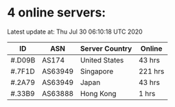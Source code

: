 # 4 online servers:

Latest update at: Thu Jul 30 06:10:18 UTC 2020

| ID | ASN | Server Country | Online |
| -- | --- | -------------- | ------ |
| #.D09B | AS174 | United States | 43 hrs |
| #.7F1D | AS63949 | Singapore | 221 hrs |
| #.2A79 | AS63949 | Japan | 43 hrs |
| #.33B9 | AS63888 | Hong Kong | 1 hrs |

